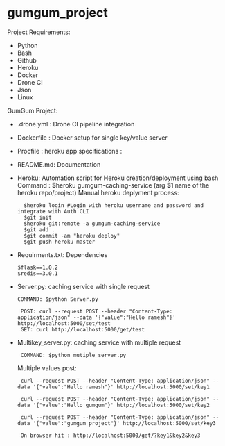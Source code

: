 # gumgum_project
Project Requirements: 
- Python 
- Bash 
- Github 
- Heroku 
- Docker 
- Drone CI 
- Json 
- Linux 

GumGum Project: 

- .drone.yml : Drone CI pipeline integration 

- Dockerfile : Docker setup for single key/value server 


- Procfile : heroku app specifications 
 <process type>: <command>

- README.md: Documentation 

- Heroku: Automation script for Heroku creation/deployment using bash
  Command : $heroku gumgum-caching-service (arg $1 name of the heroku repo/project)
     Manual heroku deplyment process:
       
        $heroku login #Login with heroku username and password and integrate with Auth CLI
        $git init
        $heroku git:remote -a gumgum-caching-service
        $git add .
        $git commit -am "heroku deploy"
        $git push heroku master

- Requirments.txt: Dependencies

      $flask==1.0.2
      $redis==3.0.1

- Server.py: caching service with single request 
    
      COMMAND: $python Server.py 

       POST: curl --request POST --header "Content-Type: application/json" --data '{"value":"Hello ramesh"}' http://localhost:5000/set/test 
       GET: curl http://localhost:5000/get/test

- Multikey_server.py: caching service with multiple request 

       COMMAND: $python mutiple_server.py

   Multiple values post: 

       curl --request POST --header "Content-Type: application/json" --data '{"value":"Hello ramesh"}' http://localhost:5000/set/key1 

       curl --request POST --header "Content-Type: application/json" --data '{"value":"Hello gumgum"}' http://localhost:5000/set/key2 

       curl --request POST --header "Content-Type: application/json" --data '{"value":"gumgum project"}' http://localhost:5000/set/key3 

       On browser hit : http://localhost:5000/get/?key1&key2&key3 

 
